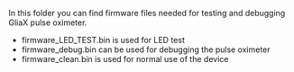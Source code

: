 In this folder you can find firmware files needed for testing and debugging GliaX pulse oximeter.


 - firmware_LED_TEST.bin is used for LED test
 - firmware_debug.bin can be used for debugging the pulse oximeter
 - firmware_clean.bin is used for normal use of the device
